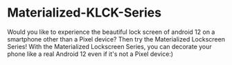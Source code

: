 # Materialized-KLCK-Series
Would you like to experience the beautiful lock screen of android 12 on a smartphone other than a Pixel device? Then try the Materialized Lockscreen Series! With the Materialized Lockscreen Series, you can decorate your phone like a real Android 12 even if it's not a Pixel device:)
